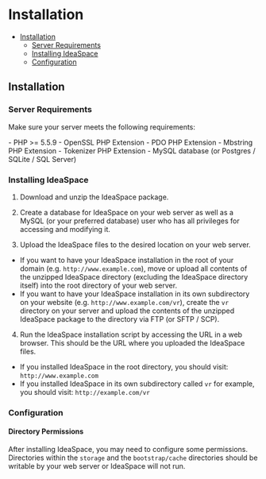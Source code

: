 # Installation

- [Installation](#installation)
    - [Server Requirements](#server-requirements)
    - [Installing IdeaSpace](#installing-ideaspace)
    - [Configuration](#configuration)

<a name="installation"></a>
## Installation

<a name="server-requirements"></a>
### Server Requirements

Make sure your server meets the following requirements:

<div class="content-list" markdown="1">
- PHP >= 5.5.9
- OpenSSL PHP Extension
- PDO PHP Extension
- Mbstring PHP Extension
- Tokenizer PHP Extension
- MySQL database (or Postgres / SQLite / SQL Server)
</div>

<a name="installing-ideaspace"></a>
### Installing IdeaSpace

1. Download and unzip the IdeaSpace package.

2. Create a database for IdeaSpace on your web server as well as a MySQL (or your preferred database) user who has all privileges for accessing and modifying it.

3. Upload the IdeaSpace files to the desired location on your web server.
  * If you want to have your IdeaSpace installation in the root of your domain (e.g. `http://www.example.com`), move or upload all contents of the unzipped IdeaSpace directory (excluding the IdeaSpace directory itself) into the root directory of your web server.
  * If you want to have your IdeaSpace installation in its own subdirectory on your website (e.g. `http://www.example.com/vr`), create the `vr` directory on your server and upload the contents of the unzipped IdeaSpace package to the directory via FTP (or SFTP / SCP). 

4. Run the IdeaSpace installation script by accessing the URL in a web browser. This should be the URL where you uploaded the IdeaSpace files.
  * If you installed IdeaSpace in the root directory, you should visit: `http://www.example.com`
  * If you installed IdeaSpace in its own subdirectory called `vr` for example, you should visit: `http://example.com/vr`

<a name="configuration"></a>
### Configuration

#### Directory Permissions

After installing IdeaSpace, you may need to configure some permissions. Directories within the `storage` and the `bootstrap/cache` directories should be writable by your web server or IdeaSpace will not run. 

